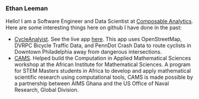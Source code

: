 ### Ethan Leeman

Hello! I am a Software Engineer and Data Scientist at [Composable Analytics](https://composable.ai/). Here are some interesting things here on github I have done in the past: 

* [CycleAnalyist](https://github.com/ethanleeman/Cycle-Analyst). See the live app [here](http://cycle-analyst.herokuapp.com/). This app uses OpenStreetMap, DVRPC Bicycle Traffic Data, and PennDot Crash Data to route cyclists in Downtown Philadelphia away from dangerous intersections.
* [CAMS](https://github.com/AIMS-Ghana/cams). Helped build the Computation in Applied Mathematical Sciences workshop at the African Institute for Mathematical Sciences. A program for STEM Masters students in Africa to develop and apply mathematical scientific research using computational tools, CAMS is made possible by a partnership between AIMS Ghana and the US Office of Naval Research, Global Division.



